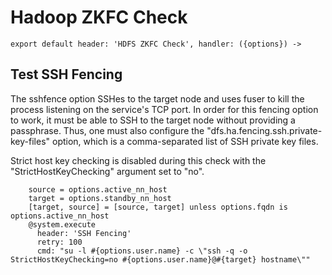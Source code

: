 
# Hadoop ZKFC Check

    export default header: 'HDFS ZKFC Check', handler: ({options}) ->

## Test SSH Fencing

The sshfence option SSHes to the target node and uses fuser to kill the process
listening on the service's TCP port. In order for this fencing option to work,
it must be able to SSH to the target node without providing a passphrase. Thus,
one must also configure the "dfs.ha.fencing.ssh.private-key-files" option, which
is a comma-separated list of SSH private key files.

Strict host key checking is disabled during this check with the
"StrictHostKeyChecking" argument set to "no".

        source = options.active_nn_host
        target = options.standby_nn_host
        [target, source] = [source, target] unless options.fqdn is options.active_nn_host
        @system.execute
          header: 'SSH Fencing'
          retry: 100
          cmd: "su -l #{options.user.name} -c \"ssh -q -o StrictHostKeyChecking=no #{options.user.name}@#{target} hostname\""

